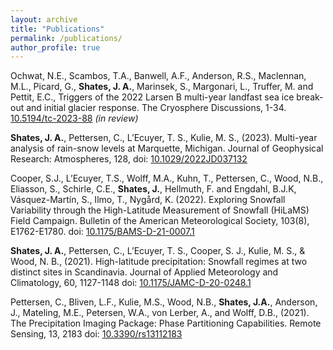 ```yaml
---
layout: archive
title: "Publications"
permalink: /publications/
author_profile: true
---
```


Ochwat, N.E., Scambos, T.A., Banwell, A.F., Anderson, R.S., Maclennan, M.L., Picard, G., **Shates, J. A.**, Marinsek, S., Margonari, L., Truffer, M. and Pettit, E.C., Triggers of the 2022 Larsen B multi-year landfast sea ice break-out and initial glacier response. The Cryosphere Discussions, 1-34. [10.5194/tc-2023-88](https://tc.copernicus.org/preprints/tc-2023-88/) *(in review)*

**Shates, J. A.**, Pettersen, C., L’Ecuyer, T. S., Kulie, M. S., (2023). Multi-year analysis of rain-snow levels at Marquette, Michigan. Journal of Geophysical Research: Atmospheres, 128, doi: [10.1029/2022JD037132](https://doi.org/10.1029/2022JD037132)



Cooper, S.J., L’Ecuyer, T.S., Wolff, M.A., Kuhn, T., Pettersen, C., Wood, N.B., Eliasson, S., Schirle, C.E., **Shates, J.**, Hellmuth, F. and Engdahl, B.J.K, Vásquez-Martín, S., Ilmo, T., Nygård, K. (2022). Exploring Snowfall Variability through the High-Latitude Measurement of Snowfall (HiLaMS) Field Campaign. Bulletin of the American Meteorological Society, 103(8), E1762-E1780. doi: [10.1175/BAMS-D-21-0007.1](https://doi.org/10.1175/BAMS-D-21-0007.1)

**Shates, J. A.**, Pettersen, C., L’Ecuyer, T. S., Cooper, S. J., Kulie, M. S., & Wood, N. B., (2021). High-latitude precipitation: Snowfall regimes at two distinct sites in Scandinavia. Journal of Applied Meteorology and Climatology, 60, 1127-1148 doi: [10.1175/JAMC-D-20-0248.1](https://doi.org/10.1175/JAMC-D-20-0248.1)

Pettersen, C., Bliven, L.F., Kulie, M.S., Wood, N.B., **Shates, J.A.**, Anderson, J., Mateling, M.E., Petersen, W.A., von Lerber, A., and Wolff, D.B., (2021). The Precipitation Imaging Package: Phase Partitioning Capabilities. Remote Sensing, 13, 2183 doi: [10.3390/rs13112183](https://www.mdpi.com/2072-4292/13/11/2183)
